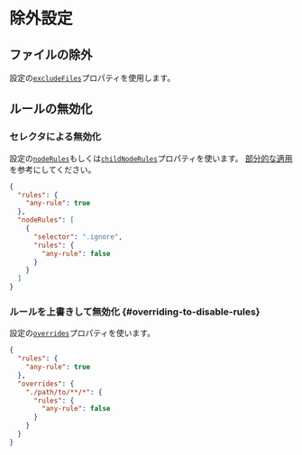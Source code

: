 # 除外設定

## ファイルの除外

設定の[`excludeFiles`](/configuration/properties#excludefiles)プロパティを使用します。

## ルールの無効化

### セレクタによる無効化

設定の[`nodeRules`](/configuration/properties#noderules)もしくは[`childNodeRules`](/configuration/properties#childnoderules)プロパティを使います。
[部分的な適用](./applying-rules/#applying-to-some)を参考にしてください。

```json
{
  "rules": {
    "any-rule": true
  },
  "nodeRules": [
    {
      "selector": ".ignore",
      "rules": {
        "any-rule": false
      }
    }
  ]
}
```

### ルールを上書きして無効化 {#overriding-to-disable-rules}

設定の[`overrides`](/configuration/properties#overrides)プロパティを使います。

```json
{
  "rules": {
    "any-rule": true
  },
  "overrides": {
    "./path/to/**/*": {
      "rules": {
        "any-rule": false
      }
    }
  }
}
```
